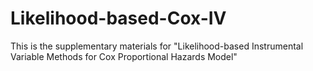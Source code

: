 # Likelihood-based-Cox-IV

This is the supplementary materials for "Likelihood-based Instrumental Variable Methods for Cox Proportional Hazards Model"
